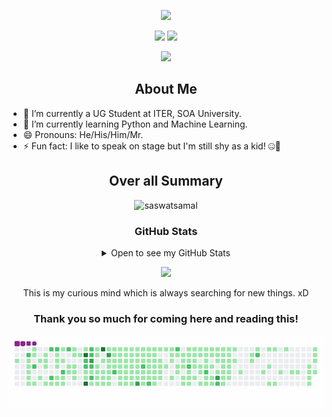 <!--<p align="center"><img src="https://github.com/saswatsamal/saswatsamal/blob/master/assets/saswatsamal.png" href="https://saswatsamal.is-a.dev"/>-->

<p align="center"><img src="https://github-hero-readme.vercel.app/api?username=saswatsamal&linkedin=Saswat%20Samal&twitter=TweetSaswat" href="https://saswatsamal.is-a.dev"/>

<p align="center"><img src="https://badgen.net/twitter/follow/TweetSaswat" href="https://twitter.com/TweetSaswat"/> <img src="https://badgen.net/badge/color/Visit%20my%20site!/black?icon=bitcoin-lightning&label=saswatsamal" href="https://saswatsamal.is-a.dev"/></p>
<p align="center"><img src="https://profile-counter.glitch.me/saswatsamal/count.svg"/></p>

<h2 align="center">About Me</h2>

- 🔭 I’m currently a UG Student at ITER, SOA University.
- 🌱 I’m currently learning Python and Machine Learning.
- 😄 Pronouns: He/His/Him/Mr.
- ⚡ Fun fact: I like to speak on stage but I'm still shy as a kid! 🤐😬


<h2 align="center">Over all Summary</h2>
<p align="center"><img src="https://metrics.lecoq.io/saswatsamal" alt ="saswatsamal" /> 
  <br>

<h3 align="center">GitHub Stats</h3>
<details close align="center">
  <summary>Open to see my GitHub Stats</summary>
  <br>
<p align="center"><img src="https://github-readme-stats.vercel.app/api/top-langs?username=saswatsamal&theme=highcontrast&show_icons=true&layout=compact" alt="saswatsamal" />

<p align="center"><img src="https://github-readme-stats.vercel.app/api?username=saswatsamal&theme=highcontrast&show_icons=true" alt="saswatsamal" />

<p align="center"><img src="http://github-readme-streak-stats.herokuapp.com?user=saswatsamal&theme=highcontrast&hide_border=false" alt ="saswatsamal" />

<p align="center"><img src="https://activity-graph.herokuapp.com/graph?username=saswatsamal" alt ="saswatsamal" /> 
  
</details>

<!-- <h3 align="center"> Lets peek some of my GitHub Trophies</h3>
<p align="center"> <a href=""><img src="https://github-profile-trophy.vercel.app/?username=saswatsamal&theme=darkhub" alt="saswatsamal" /></a> </p> -->

<p align="center"><img src="https://github.githubassets.com/images/spinners/octocat-spinner-64.gif"/></p>
<p align="center">This is my curious mind which is always searching for new things. xD</p>

<h3 align="center">Thank you so much for coming here and reading this!</h3>

<p align="center">
    <a href="https://github.com/saswatsamal"><img src= "https://github.com/saswatsamal/saswatsamal/blob/output/github-contribution-grid-snake.gif"/></a> 
</p>
